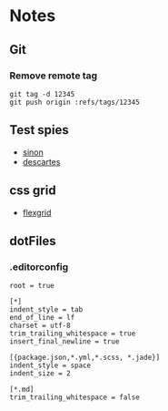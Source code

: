 # Notes

## Git

### Remove remote tag
```console
git tag -d 12345
git push origin :refs/tags/12345
```

## Test spies
- [sinon](https://github.com/sinonjs/sinon)
- [descartes](https://github.com/mariusGundersen/descartes)

## css grid
- [flexgrid](http://flexboxgrid.com/)


## dotFiles
### .editorconfig
```
root = true

[*]
indent_style = tab
end_of_line = lf
charset = utf-8
trim_trailing_whitespace = true
insert_final_newline = true

[{package.json,*.yml,*.scss, *.jade}]
indent_style = space
indent_size = 2

[*.md]
trim_trailing_whitespace = false
```
